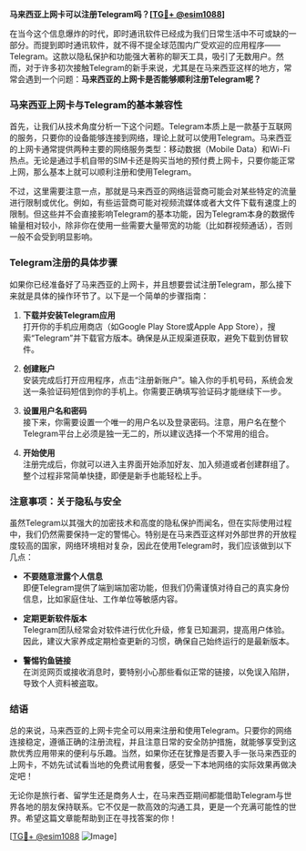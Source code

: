 **马来西亚上网卡可以注册Telegram吗？[[TG💪+ @esim1088](https://t.me/s/esim1088)]**

在当今这个信息爆炸的时代，即时通讯软件已经成为我们日常生活中不可或缺的一部分。而提到即时通讯软件，就不得不提全球范围内广受欢迎的应用程序——Telegram。这款以隐私保护和功能强大著称的聊天工具，吸引了无数用户。然而，对于许多初次接触Telegram的新手来说，尤其是在马来西亚这样的地方，常常会遇到一个问题：**马来西亚的上网卡是否能够顺利注册Telegram呢？**

### 马来西亚上网卡与Telegram的基本兼容性

首先，让我们从技术角度分析一下这个问题。Telegram本质上是一款基于互联网的服务，只要你的设备能够连接到网络，理论上就可以使用Telegram。马来西亚的上网卡通常提供两种主要的网络服务类型：移动数据（Mobile Data）和Wi-Fi热点。无论是通过手机自带的SIM卡还是购买当地的预付费上网卡，只要你能正常上网，那么基本上就可以顺利注册和使用Telegram。

不过，这里需要注意一点，那就是马来西亚的网络运营商可能会对某些特定的流量进行限制或优化。例如，有些运营商可能对视频流媒体或者大文件下载有速度上的限制。但这些并不会直接影响Telegram的基本功能，因为Telegram本身的数据传输量相对较小，除非你在使用一些需要大量带宽的功能（比如群视频通话），否则一般不会受到明显影响。

### Telegram注册的具体步骤

如果你已经准备好了马来西亚的上网卡，并且想要尝试注册Telegram，那么接下来就是具体的操作环节了。以下是一个简单的步骤指南：

1. **下载并安装Telegram应用**  
   打开你的手机应用商店（如Google Play Store或Apple App Store），搜索“Telegram”并下载官方版本。确保是从正规渠道获取，避免下载到仿冒软件。

2. **创建账户**  
   安装完成后打开应用程序，点击“注册新账户”。输入你的手机号码，系统会发送一条验证码短信到你的手机上。你需要正确填写验证码才能继续下一步。

3. **设置用户名和密码**  
   接下来，你需要设置一个唯一的用户名以及登录密码。注意，用户名在整个Telegram平台上必须是独一无二的，所以建议选择一个不常用的组合。

4. **开始使用**  
   注册完成后，你就可以进入主界面开始添加好友、加入频道或者创建群组了。整个过程非常简单快捷，即便是新手也能轻松上手。

### 注意事项：关于隐私与安全

虽然Telegram以其强大的加密技术和高度的隐私保护而闻名，但在实际使用过程中，我们仍然需要保持一定的警惕心。特别是在马来西亚这样对外部世界的开放程度较高的国家，网络环境相对复杂，因此在使用Telegram时，我们应该做到以下几点：

- **不要随意泄露个人信息**  
  即便Telegram提供了端到端加密功能，但我们仍需谨慎对待自己的真实身份信息，比如家庭住址、工作单位等敏感内容。

- **定期更新软件版本**  
  Telegram团队经常会对软件进行优化升级，修复已知漏洞，提高用户体验。因此，建议大家养成定期检查更新的习惯，确保自己始终运行的是最新版本。

- **警惕钓鱼链接**  
  在浏览网页或接收消息时，要特别小心那些看似正常的链接，以免误入陷阱，导致个人资料被盗取。

### 结语

总的来说，马来西亚的上网卡完全可以用来注册和使用Telegram。只要你的网络连接稳定，遵循正确的注册流程，并且注意日常的安全防护措施，就能够享受到这款优秀应用带来的便利与乐趣。当然，如果你还在犹豫是否要入手一张马来西亚的上网卡，不妨先试试看当地的免费试用套餐，感受一下本地网络的实际效果再做决定吧！

无论你是旅行者、留学生还是商务人士，在马来西亚期间都能借助Telegram与世界各地的朋友保持联系。它不仅是一款高效的沟通工具，更是一个充满可能性的世界。希望这篇文章能帮助到正在寻找答案的你！  

[[TG💪+ @esim1088](https://t.me/s/esim1088) ![Image](https://i.postimg.cc/4NQfJmqS/Snipaste-2025-05-13-00-14-12.png)]